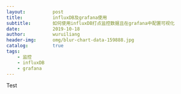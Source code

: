 ```yaml
---
layout:          post
title:           influxDB及grafana使用
subtitle:        如何使用influxDB打点监控数据且在grafana中配置可视化
date:            2019-10-18
author:          wuruiliang
header-img:      omg/blur-chart-data-159888.jpg
catalog:         true
tags:
    - 监控
    - influxDB
    - grafana
---
```


Test
